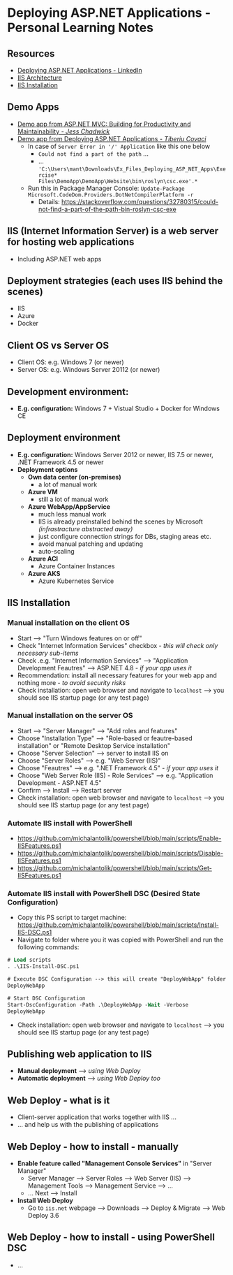# Deploying ASP.NET Applications - Personal Learning Notes

## Resources
- [Deploying ASP.NET Applications - LinkedIn](https://www.linkedin.com/learning/deploying-asp-dot-net-applications/)
- [IIS Architecture](https://www.linkedin.com/learning/deploying-asp-dot-net-applications/iis-introduction)
- [IIS Installation](https://www.linkedin.com/learning/deploying-asp-dot-net-applications/iis-introduction)

## Demo Apps
- [Demo app from ASP.NET MVC: Building for Productivity and Maintainability - *Jess Chadwick*](https://www.linkedin.com/learning/asp-dot-net-mvc-building-for-productivity-and-maintainability/improve-the-design-of-your-asp-dot-net-mvc-applications?autoplay=true)
- [Demo app from Deploying ASP.NET Applications - *Tiberiu Covaci*](https://www.linkedin.com/learning/deploying-asp-dot-net-applications/)
  - In case of <code>Server Error in '/' Application</code> like this one below
    - <code>Could not find a part of the path</code> ...
    - ... <code>'C:\Users\mant\Downloads\Ex_Files_Deploying_ASP_NET_Apps\Exercise* Files\DemoApp\DemoApp\Website\bin\roslyn\csc.exe'.*</code>
  - Run this in Package Manager Console: <code>Update-Package Microsoft.CodeDom.Providers.DotNetCompilerPlatform -r</code>
    - Details: https://stackoverflow.com/questions/32780315/could-not-find-a-part-of-the-path-bin-roslyn-csc-exe

## IIS (Internet Information Server) is a web server for hosting web applications
- Including ASP.NET web apps

## Deployment strategies (each uses IIS behind the scenes)
- IIS
- Azure
- Docker

## Client OS vs Server OS
- Client OS: e.g. Windows 7 (or newer)
- Server OS: e.g. Windows Server 20112 (or newer)

## Development environment:
- **E.g. configuration:** Windows 7 + Vistual Studio + Docker for Windows CE

## **Deployment environment**
  - **E.g. configuration:** Windows Server 2012 or newer, IIS 7.5 or newer, .NET Framework 4.5 or newer
  - **Deployment options**
    - **Own data center (on-premises)**
      - a lot of manual work
    - **Azure VM**
      - still a lot of manual work
    - **Azure WebApp/AppService**
      - much less manual work
      - IIS is already preinstalled behind the scenes by Microsoft *(infrastracture abstracted away)*
      - just configure connection strings for DBs, staging areas etc.
      - avoid manual patching and updating
      - auto-scaling
    - **Azure ACI**
      - Azure Container Instances
    - **Azure AKS**
      - Azure Kubernetes Service

## IIS Installation
### Manual installation on the client OS
- Start --> "Turn Windows features on or off"
- Check "Internet Information Services" checkbox - *this will check only necessary sub-items*
- Check .e.g. "Internet Information Services" --> "Application Development Feautres" --> ASP.NET 4.8 - *if your app uses it*
- Recommendation: install all necessary features for your web app and nothing more - *to avoid security risks*
- Check installation: open web browser and navigate to `localhost` --> you should see IIS startup page (or any test page)
### Manual installation on the server OS
- Start --> "Server Manager" --> "Add roles and features"
- Choose "Installation Type" --> "Role-based or feautre-based installation" or "Remote Desktop Service installation"
- Choose "Server Selection" --> server to install IIS on
- Choose "Server Roles" --> e.g. "Web Server (IIS)"
- Choose "Feautres" --> e.g. ".NET Framework 4.5" - *if your app uses it*
- Choose "Web Server Role (IIS) - Role Services" --> e.g. "Application Development - ASP.NET 4.5"
- Confirm --> Install --> Restart server
- Check installation: open web browser and navigate to `localhost` --> you should see IIS startup page (or any test page)
### Automate IIS install with PowerShell
- https://github.com/michalantolik/powershell/blob/main/scripts/Enable-IISFeatures.ps1
- https://github.com/michalantolik/powershell/blob/main/scripts/Disable-IISFeatures.ps1
- https://github.com/michalantolik/powershell/blob/main/scripts/Get-IISFeatures.ps1
### Automate IIS install with PowerShell DSC (Desired State Configuration)
- Copy this PS script to target machine: https://github.com/michalantolik/powershell/blob/main/scripts/Install-IIS-DSC.ps1
- Navigate to folder where you it was copied with PowerShell and run the following commands:
```ps
# Load scripts
. .\IIS-Install-DSC.ps1

# Execute DSC Configuration --> this will create "DeployWebApp" folder
DeployWebApp

# Start DSC Configuration
Start-DscConfiguration -Path .\DeployWebApp -Wait -Verbose
DeployWebApp
```
- Check installation: open web browser and navigate to `localhost` --> you should see IIS startup page (or any test page)

## Publishing web application to IIS
- **Manual deployment** --> *using Web Deploy*
- **Automatic deployment** --> *using Web Deploy too*

## Web Deploy - what is it 
- Client-server application that works together with IIS ...
- ... and help us with the publishing of applications

## Web Deploy - how to install - manually
- **Enable feature called "Management Console Services"** in "Server Manager"
  - Server Manager --> Server Roles --> Web Server (IIS) --> Management Tools --> Management Service --> ...
  - ... Next --> Install
- **Install Web Deploy**
  - Go to `iis.net` webpage --> Downloads --> Deploy & Migrate --> Web Deploy 3.6
  
## Web Deploy - how to install - using PowerShell DSC
- ...
